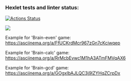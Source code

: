 ### Hexlet tests and linter status:
[![Actions Status](https://github.com/SKornya/frontend-project-44/workflows/hexlet-check/badge.svg)](https://github.com/SKornya/frontend-project-44/actions)

<a href="https://codeclimate.com/github/SKornya/frontend-project-44/maintainability"><img src="https://api.codeclimate.com/v1/badges/9795e25576592b6e5787/maintainability" /></a>

Example for 'Brain-even' game: 
https://asciinema.org/a/FfUCKrdMcr967zGn7cKciwqep

Example for 'Brain-calc' game:
https://asciinema.org/a/RrMcbEvwc1M1hA3ATmFMVqAX6

Example for 'Brain-gcd' game:
https://asciinema.org/a/GOgxlbAJLQC3j9lZYHqZCrpDx
